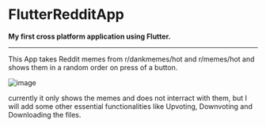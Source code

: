 # FlutterRedditApp
__My first cross platform application using Flutter.__
___
This App takes Reddit memes from r/dankmemes/hot and r/memes/hot and shows them in a random order on press of a button.

![image](https://user-images.githubusercontent.com/55924890/109802970-79ec0d00-7c46-11eb-9446-ad11afa15abf.png)  


currently it only shows the memes and does not interract with them, but I will add some other essential functionalities like Upvoting, Downvoting and Downloading the files.
